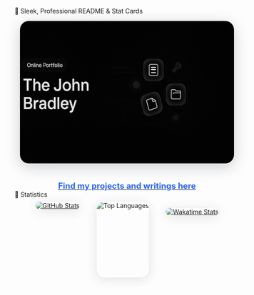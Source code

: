 🚀 Sleek, Professional README & Stat Cards
<div align="center" style="display: flex; flex-direction: column; align-items: center; gap: 24px;"> <a href="https://thejohnbradley.net?ref=readme"> <img src="./onlineprot.png" alt="Screenshot of thejohnbradley.net" width="480" style="border-radius: 20px; box-shadow: 0 8px 32px 0 rgba(30, 41, 59, 0.22); margin-bottom: 12px; transition: box-shadow 0.3s cubic-bezier(.4,0,.2,1);" /> </a> <a href="https://thejohnbradley.net?ref=readme"> <b style="font-size: 1.15rem; color: #2563eb;">Find my projects and writings here</b> </a> </div>
🌟 Statistics
<div align="center" style="display: flex; flex-wrap: wrap; gap: 22px; justify-content: center; align-items: stretch;"> <a href="https://github.com/thejohnbradley?tab=repositories"> <img src="https://github-readme-stats.vercel.app/api?username=thejohnbradley&show_icons=true&theme=radical&count_private=true&hide=contribs&border_radius=18&bg_color=30,e0e7ef,3b82f6,1e293b&title_color=2563eb&icon_color=3b82f6&text_color=1e293b" alt="GitHub Stats" height="170" style="border-radius: 18px; box-shadow: 0 4px 24px 0 rgba(30, 41, 59, 0.13); margin: 8px;" /> </a>
<img src="https://github-readme-stats.vercel.app/api/top-langs/?username=thejohnbradley&layout=compact&theme=radical&hide=php&langs_count=6&border_radius=18&bg_color=30,e0e7ef,3b82f6,1e293b&title_color=2563eb&icon_color=3b82f6&text_color=1e293b" alt="Top Languages" height="170" style="border-radius: 18px; box-shadow: 0 4px 24px 0 rgba(30, 41, 59, 0.13); margin: 8px;" />

<a href="https://wakatime.com/@thejohnbradley"> <img src="https://github-readme-stats.vercel.app/api/wakatime?username=thejohnbradley&layout=compact&theme=radical&langs_count=6&border_radius=18&bg_color=30,e0e7ef,3b82f6,1e293b&title_color=2563eb&icon_color=3b82f6&text_color=1e293b" alt="Wakatime Stats" height="170" style="border-radius: 18px; box-shadow: 0 4px 24px 0 rgba(30, 41, 59, 0.13); margin: 8px;" /> </a> </div>
